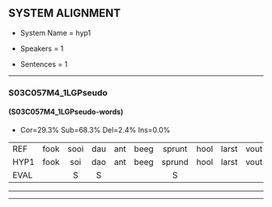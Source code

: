 
## SYSTEM ALIGNMENT

- System Name = hyp1

- Speakers = 1

- Sentences = 1

---

### S03C057M4_1LGPseudo

#### (S03C057M4_1LGPseudo-words)

- Cor=29.3%	Sub=68.3%	Del=2.4%	Ins=0.0%

|  |  |  |  |  |  |  |  |  |  |  |  |  |  |  |  |  |  |  |  |  |  |  |  |  |  |  |  |  |  |  |  |  |  |  |  |  |  |  |  |  |  |
|:--- |:---:|:---:|:---:|:---:|:---:|:---:|:---:|:---:|:---:|:---:|:---:|:---:|:---:|:---:|:---:|:---:|:---:|:---:|:---:|:---:|:---:|:---:|:---:|:---:|:---:|:---:|:---:|:---:|:---:|:---:|:---:|:---:|:---:|:---:|:---:|:---:|:---:|:---:|:---:|:---:|:---:|
| REF | fook | sooi | dau | ant | beeg | sprunt | hool | larst | vout | zwoei | fam | rachts | vaap | sprieuw | keng | swoers | doer | plirt | jien | blard | guul | hoekt | neeuw | * | noork | vid | zans | leum | haans | spaai | sjalt | heik | sank | roen | frijk | eem | schard | grek | dron | snaaf | stuid |
| HYP1 | fook | soi | dao | ant | beeg | sprund | hool | larst | vout | swooi | van | rechs | vaap | spreeuw | keng |  | swoors | door | pliert | geen | plart | guel | hookt | neel | noork | fiet | jans | lem | han | spai | schilt | haek | sank | roen | frek | één | schert | grik | droom | snaaf | stuit |
| EVAL |  | S | S |  |  | S |  |  |  | S | S | S |  | S |  | D | S | S | S | S | S | S | S | S |  | S | S | S | S | S | S | S |  |  | S | S | S | S | S |  | S |
---

---
